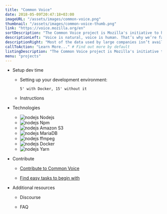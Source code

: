 ```yaml
---
title: "Common Voice"
date: 2018-05-09T20:47:18+03:00
imageURL: "/assets/images/common-voice.png"
thumbnail: "/assets/images/common-voice-thumb.png"
link: "https://voice.mozilla.org/en"
sortDescription: "The Common Voice project is Mozilla's initiative to help teach machines how real people speak."
descriptionLeft: "Voice is natural, voice is human. That’s why we’re fascinated with creating usable voice technology for our machines. But to create voice systems, an extremely large amount of voice data is required."
descriptionRight: "Most of the data used by large companies isn’t available to the majority of people. We think that stifles innovation. So we’ve launched Project Common Voice, a project to help make voice recognition open to everyone."
callToAction: "Learn More..." # Find out more by default
listingDescription: "The Common Voice project is Mozilla's initiative to help teach machines" # The description of the project for the project listing, if no description is provided the content of the sortDescription will be used
menu: "projects"
---
```


* Setup dev time

  * Setting up your development environment:

        5' with Docker, 15' without it

  * Instructions

* Technologies

  * ![nodejs](/assets/images/nodejs.png) Nodejs
  * ![nodejs](/assets/images/npm.png) Npm
  * ![nodejs](/assets/images/s3.png) Amazon S3
  * ![nodejs](/assets/images/mariadb.png) MariaDB
  * ![nodejs](/assets/images/ffmpeg.png) ffmpeg
  * ![nodejs](/assets/images/docker.png) Docker
  * ![nodejs](/assets/images/yarn.png) Yarn

* Contribute

  * [Contribute to Common Voice](https://voice.mozilla.org/en)

  * [Find easy tasks to begin with](https://voice.mozilla.org/en)

* Additional resources

  * Discourse

  * FAQ
